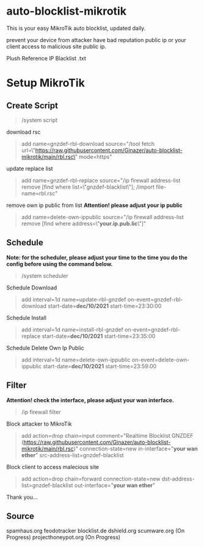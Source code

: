 # auto-blocklist-mikrotik

This is your easy MikroTik auto blocklist, updated daily.

prevent your device from attacker have bad reputation public ip or your client access to malicious site public ip.

Plush Reference IP Blacklist .txt


# Setup MikroTik

## Create Script
>/system script

download rsc
>add name=gnzdef-rbl-download source="/tool fetch url=\\"https://raw.githubusercontent.com/Ginazer/auto-blocklist-mikrotik/main/rbl.rsc\" mode=https"

update replace list 
>add name=gnzdef-rbl-replace source="/ip firewall address-list remove [find where list=\\"gnzdef-blacklist\\"]; /import file-name=rbl.rsc"

remove own ip public from list 
**Attention! please adjust your ip public**
>add name=delete-own-ippublic source="/ip firewall address-list remove [find where address=\\"**your.ip.pub.lic**\\"]"


## Schedule
**Note: for the scheduler, please adjust your time to the time you do the config before using the command below.**
>/system scheduler

Schedule Download
>add interval=1d name=update-rbl-gnzdef on-event=gnzdef-rbl-download start-date=**dec/10/2021** start-time=23:30:00

Schedule Install
>add interval=1d name=install-rbl-gnzdef on-event=gnzdef-rbl-replace start-date=**dec/10/2021** start-time=23:35:00

Schedule Delete Own Ip Public
>add interval=1d name=delete-own-ippublic on-event=delete-own-ippublic start-date=**dec/10/2021** start-time=23:59:00


## Filter
**Attention! check the interface, please adjust your wan interface.**
>/ip firewall filter

Block attacker to MikroTik
>add action=drop chain=input comment="Realtime Blocklist GNZDEF (https://raw.githubusercontent.com/Ginazer/auto-blocklist-mikrotik/main/rbl.rsc)" connection-state=new in-interface="**your wan ether**" src-address-list=gnzdef-blacklist

Block client to access malecious site
>add action=drop chain=forward connection-state=new dst-address-list=gnzdef-blacklist out-interface="**your wan ether**"

Thank you...

## Source
spamhaus.org 
feodotracker
blocklist.de
dshield.org
scumware.org (On Progress)
projecthoneypot.org (On Progress)
